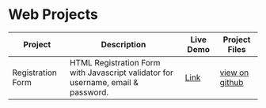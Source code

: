 # Web Projects

| Project | Description | Live Demo | Project Files |
| ------ | ------ | ------ | ------ |
| Registration Form | HTML Registration Form with Javascript validator for username, email & password. | [Link](https://swetankraj.github.io/web-projects/1-registration/) | [view on github](/1-registration) |
